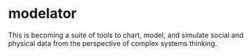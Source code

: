 # modelator
This is becoming a suite of tools to chart, model, and simulate social and physical data from the perspective of complex systems thinking.
